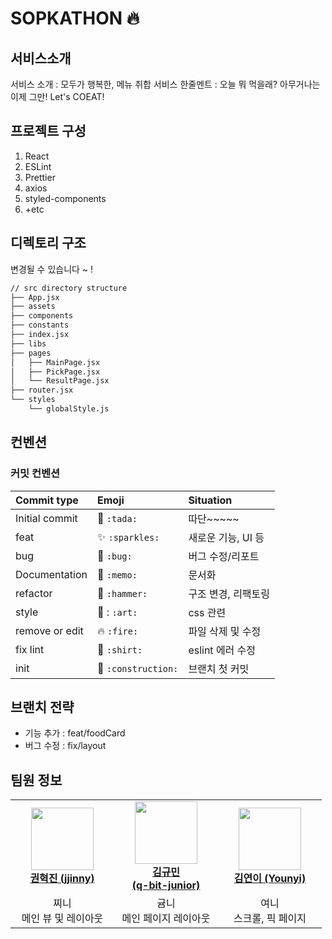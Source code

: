 # SOPKATHON :fire:

## 서비스소개
서비스 소개 : 모두가 행복한, 메뉴 취합 서비스
한줄멘트 : 오늘 뭐 먹을래? 아무거나는 이제 그만! Let's COEAT!

## 프로젝트 구성

1. React
2. ESLint
3. Prettier
4. axios
5. styled-components
6. +etc

## 디렉토리 구조

변경될 수 있습니다 ~ !

```bash
// src directory structure
├── App.jsx
├── assets
├── components
├── constants
├── index.jsx
├── libs
├── pages
│   ├── MainPage.jsx
│   ├── PickPage.jsx
│   └── ResultPage.jsx
├── router.jsx
└── styles
    └── globalStyle.js
``` 

## 컨벤션
### 커밋 컨벤션 
|   Commit type              | Emoji                                         | Situation |
|:---------------------------|:----------------------------------------------|:----|
| Initial commit             | :tada: `:tada:`                               | 따단~~~~~ |
| feat                | :sparkles: `:sparkles:`                       | 새로운 기능, UI 등 | 
| bug                     | :bug: `:bug:`                                 |  버그 수정/리포트  |
| Documentation              | :memo: `:memo:`                             | 문서화 |
| refactor             | :hammer: `:hammer:`                           | 구조 변경, 리팩토링 |
| style              | 🎨 : `:art:`                           | css 관련 |
| remove or edit        | :fire: `:fire:`                               |  파일 삭제 및 수정 |
| fix lint                       | :shirt: `:shirt:`                             | eslint 에러 수정 | 
| init           | :construction:  `:construction:`              | 브랜치 첫 커밋 | 



## 브랜치 전략

- 기능 추가 : feat/foodCard
- 버그 수정 : fix/layout

## 팀원 정보
<table>
    <tr align="center">
        <td style="min-width: 150px;">
            <a href="https://github.com/KimKwon">
              <img src="https://github.com/KimKwon.png" width="100">
              <br />
              <b>권혁진 (jjinny)</b>
            </a>
        </td>
        <td style="min-width: 150px;">
            <a href="https://github.com/q-bit-junior">
              <img src="https://github.com/q-bit-junior.png" width="100">
              <br />
              <b>김규민 <br> (q-bit-junior)</b>
            </a> 
        </td>
        <td style="min-width: 150px;">
            <a href="https://github.com/younyikim">
              <img src="https://github.com/younyikim.png" width="100">
              <br />
              <b>김연이 (Younyi)</b>
            </a> 
        </td>
    </tr>
    <tr align="center">
        <td>
            찌니<br/>
            메인 뷰 및 레이아웃
        </td>
        <td>
            귬니 <br />
            메인 페이지 레이아웃
        </td>
        <td>
            여니 <br />
            스크롤, 픽 페이지
        </td>
    </tr>
</table>
